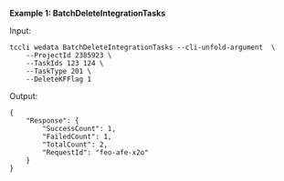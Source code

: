**Example 1: BatchDeleteIntegrationTasks**



Input: 

```
tccli wedata BatchDeleteIntegrationTasks --cli-unfold-argument  \
    --ProjectId 2385923 \
    --TaskIds 123 124 \
    --TaskType 201 \
    --DeleteKFFlag 1
```

Output: 
```
{
    "Response": {
        "SuccessCount": 1,
        "FailedCount": 1,
        "TotalCount": 2,
        "RequestId": "feo-afe-x2o"
    }
}
```

